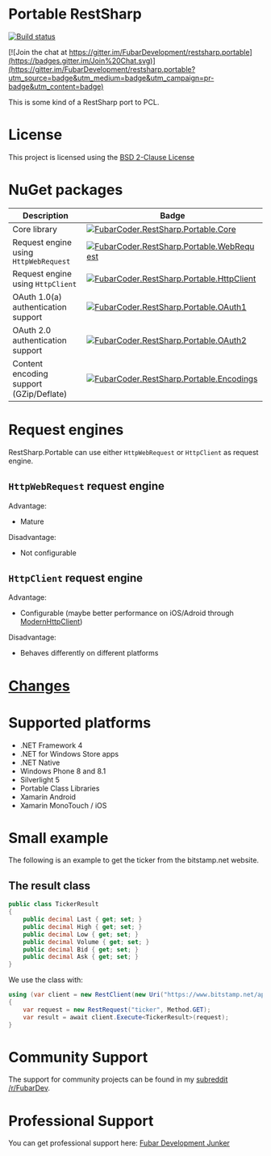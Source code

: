 ﻿# Portable RestSharp #

[![Build status](https://build.fubar-dev.de/app/rest/builds/buildType:%28id:RestSharpPortable_40Preview%29/statusIcon)](https://build.fubar-dev.com/project.html?projectId=RestSharpPortable)

[![Join the chat at https://gitter.im/FubarDevelopment/restsharp.portable](https://badges.gitter.im/Join%20Chat.svg)](https://gitter.im/FubarDevelopment/restsharp.portable?utm_source=badge&utm_medium=badge&utm_campaign=pr-badge&utm_content=badge)

This is some kind of a RestSharp port to PCL.

# License

This project is licensed using the [BSD 2-Clause License](LICENSE.md)

# NuGet packages

| Description				                | Badge |
|-------------------------------------------|-------|
| Core library				                | [![FubarCoder.RestSharp.Portable.Core](https://img.shields.io/myget/restsharp-portable/v/FubarCoder.RestSharp.Portable.Core.svg)](https://www.myget.org/feed/restsharp-portable/package/nuget/FubarCoder.RestSharp.Portable.Core) |
| Request engine using `HttpWebRequest`	    | [![FubarCoder.RestSharp.Portable.WebRequest](https://img.shields.io/myget/restsharp-portable/v/FubarCoder.RestSharp.Portable.WebRequest.svg)](https://www.myget.org/feed/restsharp-portable/package/nuget/FubarCoder.RestSharp.Portable.WebRequest) |
| Request engine using `HttpClient`		    | [![FubarCoder.RestSharp.Portable.HttpClient](https://img.shields.io/myget/restsharp-portable/v/FubarCoder.RestSharp.Portable.HttpClient.svg)](https://www.myget.org/feed/restsharp-portable/package/nuget/FubarCoder.RestSharp.Portable.HttpClient) |
| OAuth 1.0(a) authentication support	    | [![FubarCoder.RestSharp.Portable.OAuth1](https://img.shields.io/myget/restsharp-portable/v/FubarCoder.RestSharp.Portable.OAuth1.svg)](https://www.myget.org/feed/restsharp-portable/package/nuget/FubarCoder.RestSharp.Portable.OAuth1) |
| OAuth 2.0 authentication support	        | [![FubarCoder.RestSharp.Portable.OAuth2](https://img.shields.io/myget/restsharp-portable/v/FubarCoder.RestSharp.Portable.OAuth2.svg)](https://www.myget.org/feed/restsharp-portable/package/nuget/FubarCoder.RestSharp.Portable.OAuth2) |
| Content encoding support (GZip/Deflate)   | [![FubarCoder.RestSharp.Portable.Encodings](https://img.shields.io/myget/restsharp-portable/v/FubarCoder.RestSharp.Portable.Encodings.svg)](https://www.myget.org/feed/restsharp-portable/package/nuget/FubarCoder.RestSharp.Portable.Encodings) |

# Request engines

RestSharp.Portable can use either `HttpWebRequest` or `HttpClient` as request engine.

## `HttpWebRequest` request engine

Advantage:

- Mature

Disadvantage:

- Not configurable

## `HttpClient` request engine

Advantage:

- Configurable (maybe better performance on iOS/Adroid through [ModernHttpClient](https://github.com/paulcbetts/ModernHttpClient))

Disadvantage:

- Behaves differently on different platforms

# [Changes](Changes.md)

# Supported platforms

* .NET Framework 4
* .NET for Windows Store apps
* .NET Native
* Windows Phone 8 and 8.1
* Silverlight 5
* Portable Class Libraries
* Xamarin Android
* Xamarin MonoTouch / iOS

# Small example

The following is an example to get the ticker from the bitstamp.net website.

## The result class
```csharp
public class TickerResult
{
	public decimal Last { get; set; }
	public decimal High { get; set; }
	public decimal Low { get; set; }
	public decimal Volume { get; set; }
	public decimal Bid { get; set; }
	public decimal Ask { get; set; }
}
```

We use the class with:

```csharp
using (var client = new RestClient(new Uri("https://www.bitstamp.net/api/")))
{
    var request = new RestRequest("ticker", Method.GET);
    var result = await client.Execute<TickerResult>(request);
}
```

# Community Support #

The support for community projects can be found in my [subreddit /r/FubarDev](http://www.reddit.com/r/FubarDev/).

# Professional Support #

You can get professional support here: [Fubar Development Junker](https://www.fubar-dev.de)
